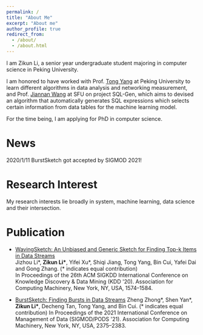 ```yaml
---
permalink: /
title: "About Me"
excerpt: "About me"
author_profile: true
redirect_from: 
  - /about/
  - /about.html
---
```


I am Zikun Li, a senior year undergraduate student majoring in computer science in Peking University. 

I am honored to have worked with Prof. [Tong Yang](http://net.pku.edu.cn/~yangtong/) at Peking University to learn different algorithms in data analysis and networking measurement, and Prof. [Jiannan Wang](https://www2.cs.sfu.ca/~jnwang/) at SFU on project SQL-Gen, which aims to devised an algorithm that automatically generates SQL expressions which selects certain information from data tables for the machine learning model.

For the time being, I am applying for PhD in computer science.

# News

2020/1/11 BurstSketch got accepted by SIGMOD 2021!

# Research Interest

My research interests lie broadly in system, machine learning, data science and their intersection.

# Publication

- [WavingSketch: An Unbiased and Generic Sketch for Finding Top-k Items in Data Streams](https://dl.acm.org/doi/abs/10.1145/3394486.3403208)  
  Jizhou Li\*, <b>Zikun Li\*</b>, Yifei Xu\*, Shiqi Jiang, Tong Yang, Bin Cui, Yafei Dai and Gong Zhang. (\* indicates equal contribution)  
  In Proceedings of the 26th ACM SIGKDD International Conference on Knowledge Discovery & Data Mining (KDD '20). Association for Computing Machinery, New York, NY, USA, 1574–1584. 

- [BurstSketch: Finding Bursts in Data Streams](https://dl.acm.org/doi/abs/10.1145/3448016.3452775)
  Zheng Zhong\*, Shen Yan\*, <b>Zikun Li\*</b>, Decheng Tan, Tong Yang, and Bin Cui. (\* indicates equal contribution)
  In Proceedings of the 2021 International Conference on Management of Data (SIGMOD/PODS '21). Association for Computing Machinery, New York, NY, USA, 2375–2383. 

